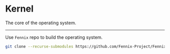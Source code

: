 # Kernel

The core of the operating system.

---

Use `Fennix` repo to build the operating system.

```bash
git clone --recurse-submodules https://github.com/Fennix-Project/Fennix.git
```
